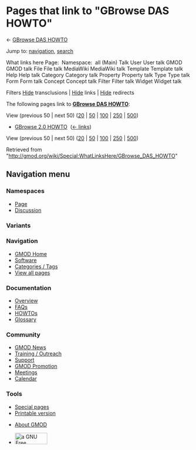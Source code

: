 <div id="mw-page-base" class="noprint">

</div>

<div id="mw-head-base" class="noprint">

</div>

<div id="content" class="mw-body" role="main">

<span id="top"></span>

<div id="mw-js-message" style="display:none;">

</div>



# <span dir="auto">Pages that link to "GBrowse DAS HOWTO"</span>

<div id="bodyContent">

<div id="contentSub">

← [GBrowse DAS HOWTO](/wiki/GBrowse_DAS_HOWTO "GBrowse DAS HOWTO")

</div>

<div id="jump-to-nav" class="mw-jump">

Jump to: [navigation](#mw-navigation), [search](#p-search)

</div>

<div id="mw-content-text">

What links here Page:  Namespace:  all (Main) Talk User User talk GMOD
GMOD talk File File talk MediaWiki MediaWiki talk Template Template talk
Help Help talk Category Category talk Property Property talk Type Type
talk Form Form talk Concept Concept talk Filter Filter talk Widget
Widget talk

Filters
[Hide](/mediawiki/index.php?title=Special:WhatLinksHere/GBrowse_DAS_HOWTO&hidetrans=1 "Special:WhatLinksHere/GBrowse DAS HOWTO")
transclusions \|
[Hide](/mediawiki/index.php?title=Special:WhatLinksHere/GBrowse_DAS_HOWTO&hidelinks=1 "Special:WhatLinksHere/GBrowse DAS HOWTO")
links \|
[Hide](/mediawiki/index.php?title=Special:WhatLinksHere/GBrowse_DAS_HOWTO&hideredirs=1 "Special:WhatLinksHere/GBrowse DAS HOWTO")
redirects

The following pages link to **[GBrowse DAS
HOWTO](/wiki/GBrowse_DAS_HOWTO "GBrowse DAS HOWTO")**:

View (previous 50 \| next 50)
([20](/mediawiki/index.php?title=Special:WhatLinksHere/GBrowse_DAS_HOWTO&limit=20 "Special:WhatLinksHere/GBrowse DAS HOWTO")
\|
[50](/mediawiki/index.php?title=Special:WhatLinksHere/GBrowse_DAS_HOWTO&limit=50 "Special:WhatLinksHere/GBrowse DAS HOWTO")
\|
[100](/mediawiki/index.php?title=Special:WhatLinksHere/GBrowse_DAS_HOWTO&limit=100 "Special:WhatLinksHere/GBrowse DAS HOWTO")
\|
[250](/mediawiki/index.php?title=Special:WhatLinksHere/GBrowse_DAS_HOWTO&limit=250 "Special:WhatLinksHere/GBrowse DAS HOWTO")
\|
[500](/mediawiki/index.php?title=Special:WhatLinksHere/GBrowse_DAS_HOWTO&limit=500 "Special:WhatLinksHere/GBrowse DAS HOWTO"))

- [GBrowse 2.0 HOWTO](/wiki/GBrowse_2.0_HOWTO "GBrowse 2.0 HOWTO") ‎
  <span class="mw-whatlinkshere-tools">([←
  links](/mediawiki/index.php?title=Special:WhatLinksHere&target=GBrowse+2.0+HOWTO "Special:WhatLinksHere"))</span>

View (previous 50 \| next 50)
([20](/mediawiki/index.php?title=Special:WhatLinksHere/GBrowse_DAS_HOWTO&limit=20 "Special:WhatLinksHere/GBrowse DAS HOWTO")
\|
[50](/mediawiki/index.php?title=Special:WhatLinksHere/GBrowse_DAS_HOWTO&limit=50 "Special:WhatLinksHere/GBrowse DAS HOWTO")
\|
[100](/mediawiki/index.php?title=Special:WhatLinksHere/GBrowse_DAS_HOWTO&limit=100 "Special:WhatLinksHere/GBrowse DAS HOWTO")
\|
[250](/mediawiki/index.php?title=Special:WhatLinksHere/GBrowse_DAS_HOWTO&limit=250 "Special:WhatLinksHere/GBrowse DAS HOWTO")
\|
[500](/mediawiki/index.php?title=Special:WhatLinksHere/GBrowse_DAS_HOWTO&limit=500 "Special:WhatLinksHere/GBrowse DAS HOWTO"))

</div>

<div class="printfooter">

Retrieved from
"<http://gmod.org/wiki/Special:WhatLinksHere/GBrowse_DAS_HOWTO>"

</div>

<div id="catlinks" class="catlinks catlinks-allhidden">

</div>

<div class="visualClear">

</div>

</div>

</div>

<div id="mw-navigation">

## Navigation menu

<div id="mw-head">



<div id="left-navigation">

<div id="p-namespaces" class="vectorTabs" role="navigation"
aria-labelledby="p-namespaces-label">

### Namespaces

- <span id="ca-nstab-main"><a href="/wiki/GBrowse_DAS_HOWTO" accesskey="c"
  title="View the content page [c]">Page</a></span>
- <span id="ca-talk"><a
  href="/mediawiki/index.php?title=Talk:GBrowse_DAS_HOWTO&amp;action=edit&amp;redlink=1"
  accesskey="t"
  title="Discussion about the content page [t]">Discussion</a></span>

</div>

<div id="p-variants" class="vectorMenu emptyPortlet" role="navigation"
aria-labelledby="p-variants-label">

### 

### Variants[](#)

<div class="menu">

</div>

</div>

</div>

<div id="right-navigation">





</div>



</div>

</div>

</div>

<div id="mw-panel">

<div id="p-logo" role="banner">

<a href="/wiki/Main_Page"
style="background-image: url(http://gmod.org/images/GMOD-cogs.png);"
title="Visit the main page"></a>

</div>

<div id="p-Navigation" class="portal" role="navigation"
aria-labelledby="p-Navigation-label">

### Navigation

<div class="body">

- <span id="n-GMOD-Home">[GMOD Home](/wiki/Main_Page)</span>
- <span id="n-Software">[Software](/wiki/GMOD_Components)</span>
- <span id="n-Categories-.2F-Tags">[Categories /
  Tags](/wiki/Categories)</span>
- <span id="n-View-all-pages">[View all
  pages](/wiki/Special:AllPages)</span>

</div>

</div>

<div id="p-Documentation" class="portal" role="navigation"
aria-labelledby="p-Documentation-label">

### Documentation

<div class="body">

- <span id="n-Overview">[Overview](/wiki/Overview)</span>
- <span id="n-FAQs">[FAQs](/wiki/Category:FAQ)</span>
- <span id="n-HOWTOs">[HOWTOs](/wiki/Category:HOWTO)</span>
- <span id="n-Glossary">[Glossary](/wiki/Glossary)</span>

</div>

</div>

<div id="p-Community" class="portal" role="navigation"
aria-labelledby="p-Community-label">

### Community

<div class="body">

- <span id="n-GMOD-News">[GMOD News](/wiki/GMOD_News)</span>
- <span id="n-Training-.2F-Outreach">[Training /
  Outreach](/wiki/Training_and_Outreach)</span>
- <span id="n-Support">[Support](/wiki/Support)</span>
- <span id="n-GMOD-Promotion">[GMOD
  Promotion](/wiki/GMOD_Promotion)</span>
- <span id="n-Meetings">[Meetings](/wiki/Meetings)</span>
- <span id="n-Calendar">[Calendar](/wiki/Calendar)</span>

</div>

</div>

<div id="p-tb" class="portal" role="navigation"
aria-labelledby="p-tb-label">

### Tools

<div class="body">

- <span id="t-specialpages"><a href="/wiki/Special:SpecialPages" accesskey="q"
  title="A list of all special pages [q]">Special pages</a></span>
- <span id="t-print"><a
  href="/mediawiki/index.php?title=Special:WhatLinksHere/GBrowse_DAS_HOWTO&amp;printable=yes"
  rel="alternate" accesskey="p"
  title="Printable version of this page [p]">Printable version</a></span>

</div>

</div>

</div>

</div>

<div id="footer" role="contentinfo">

- <span id="footer-places-about">[About
  GMOD](/wiki/GMOD:About "GMOD:About")</span>

<!-- -->

- <span id="footer-copyrightico">[<img src="http://www.gnu.org/graphics/gfdl-logo-small.png" width="88"
  height="31" alt="a GNU Free Documentation License" />](http://www.gnu.org/licenses/fdl-1.3.html)</span>




</div>

